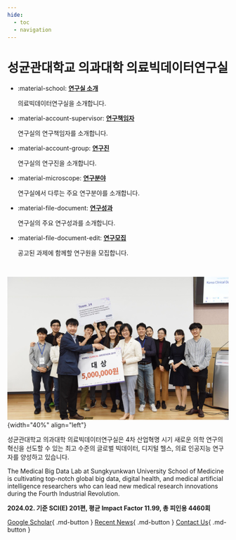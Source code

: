 ```yaml
---
hide:
  - toc
  - navigation
---
```


# **성균관대학교 의과대학 의료빅데이터연구실**

<div class="grid cards" markdown>

-   :material-school: [**연구실 소개**](about/index.md)

    의료빅데이터연구실을 소개합니다.

  - :material-account-supervisor: [**연구책임자**](about/members/professor.md)

    연구실의 연구책임자를 소개합니다.

-   :material-account-group: [**연구진**](about/members/members.md)

    연구실의 연구진을 소개합니다.

-   :material-microscope: [**연구분야**](field_of_study/index.md)

    연구실에서 다루는 주요 연구분야를 소개합니다.

-   :material-file-document: [**연구성과**](achievements/highly_cited.md)

    연구실의 주요 연구성과를 소개합니다.

-   :material-file-document-edit: [**연구모집**](recruitment.md)

    공고된 과제에 함께할 연구원을 모집합니다.

</div>

<br>

![Prize](assets/prize.jpg){width="40%" align="left"}

성균관대학교 의과대학 의료빅데이터연구실은 4차 산업혁명 시기 새로운 의학 연구의 혁신을 선도할 수 있는
최고 수준의 글로벌 빅데이터, 디지털 헬스, 의료 인공지능 연구자를 양성하고 있습니다.

The Medical Big Data Lab at Sungkyunkwan University School of Medicine is
cultivating top-notch global big data, digital health, and medical artificial intelligence researchers
who can lead new medical research innovations during the Fourth Industrial Revolution.

**2024.02. 기준 SCI(E) 201편,
평균 Impact Factor 11.99,
총 피인용 4460회**

[Google Scholar](https://scholar.google.co.kr/citations?hl=ko&user=8mIJ8mcAAAAJ&sortby=pubdate){ .md-button }
[Recent News](about/news.md){ .md-button }
[Contact Us](about/index.md#contact-us){ .md-button }
